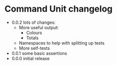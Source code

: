 # Command Unit changelog

- 0.0.2 lots of changes:
  * More useful output:
    - Colours
    - Totals
  * Namespaces to help with splitting up tests
  * More self-tests
- 0.0.1 some basic assertions
- 0.0.0 initial release